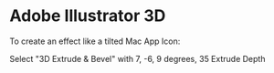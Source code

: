 # Adobe Illustrator 3D

To create an effect like a tilted Mac App Icon:

Select "3D Extrude & Bevel" with 7, -6, 9 degrees, 35 Extrude Depth

